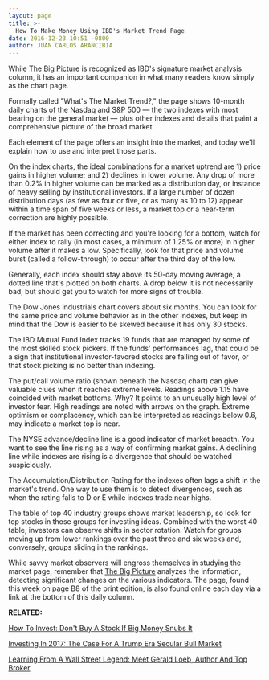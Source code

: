 ```yaml
---
layout: page
title: >-
  How To Make Money Using IBD's Market Trend Page
date: 2016-12-23 10:51 -0800
author: JUAN CARLOS ARANCIBIA
---
```





While [The Big Picture](https://www.investors.com/category/market-trend/the-big-picture/) is recognized as IBD's signature market analysis column, it has an important companion in what many readers know simply as the chart page.


Formally called "What's The Market Trend?," the page shows 10-month daily charts of the Nasdaq and S&P 500 — the two indexes with most bearing on the general market — plus other indexes and details that paint a comprehensive picture of the broad market.


Each element of the page offers an insight into the market, and today we'll explain how to use and interpret those parts.


On the index charts, the ideal combinations for a market uptrend are 1) price gains in higher volume; and 2) declines in lower volume. Any drop of more than 0.2% in higher volume can be marked as a distribution day, or instance of heavy selling by institutional investors. If a large number of dozen distribution days (as few as four or five, or as many as 10 to 12) appear within a time span of five weeks or less, a market top or a near-term correction are highly possible.


If the market has been correcting and you're looking for a bottom, watch for either index to rally (in most cases, a minimum of 1.25% or more) in higher volume after it makes a low. Specifically, look for that price and volume burst (called a follow-through) to occur after the third day of the low.


Generally, each index should stay above its 50-day moving average, a dotted line that's plotted on both charts. A drop below it is not necessarily bad, but should get you to watch for more signs of trouble.


The Dow Jones industrials chart covers about six months. You can look for the same price and volume behavior as in the other indexes, but keep in mind that the Dow is easier to be skewed because it has only 30 stocks.


The IBD Mutual Fund Index tracks 19 funds that are managed by some of the most skilled stock pickers. If the funds' performances lag, that could be a sign that institutional investor-favored stocks are falling out of favor, or that stock picking is no better than indexing.


The put/call volume ratio (shown beneath the Nasdaq chart) can give valuable clues when it reaches extreme levels. Readings above 1.15 have coincided with market bottoms. Why? It points to an unusually high level of investor fear. High readings are noted with arrows on the graph. Extreme optimism or complacency, which can be interpreted as readings below 0.6, may indicate a market top is near.


The NYSE advance/decline line is a good indicator of market breadth. You want to see the line rising as a way of confirming market gains. A declining line while indexes are rising is a divergence that should be watched suspiciously.


The Accumulation/Distribution Rating for the indexes often lags a shift in the market's trend. One way to use them is to detect divergences, such as when the rating falls to D or E while indexes trade near highs.


The table of top 40 industry groups shows market leadership, so look for top stocks in those groups for investing ideas. Combined with the worst 40 table, investors can observe shifts in sector rotation. Watch for groups moving up from lower rankings over the past three and six weeks and, conversely, groups sliding in the rankings.


While savvy market observers will engross themselves in studying the market page, remember that [The Big Picture](https://www.investors.com/category/market-trend/the-big-picture/) analyzes the information, detecting significant changes on the various indicators. The page, found this week on page B8 of the print edition, is also found online each day via a link at the bottom of this daily column.


**RELATED:**


[How To Invest: Don't Buy A Stock If Big Money Snubs It](https://www.investors.com/how-to-invest/investors-corner/dont-buy-a-stock-if-big-money-snubs-it/)


[Investing In 2017: The Case For A Trump Era Secular Bull Market](https://www.investors.com/news/trump-win-stocks-rise-new-bull-market/)


[Learning From A Wall Street Legend: Meet Gerald Loeb, Author And Top Broker](https://www.investors.com/news/management/leaders-and-success/why-gerald-loebs-battle-for-investment-survival-rings-true-in-todays-markets/)




